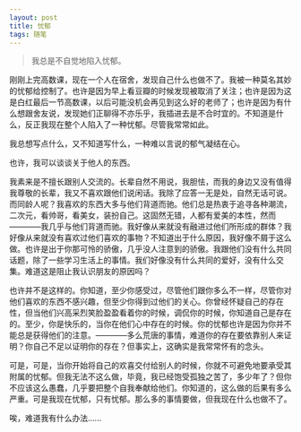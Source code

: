 ```yaml
---
layout: post
title: 忧郁
tags: 随笔
---
```


>我总是不自觉地陷入忧郁。

刚刚上完高数课，现在一个人在宿舍，发现自己什么也做不了。我被一种莫名其妙的忧郁给控制了。也许是因为早上看豆瓣的时候发现被取消了关注；也许是因为这是白红最后一节高数课，以后可能没机会再见到这么好的老师了；也许是因为有什么想跟舍友说，发现她们正聊得不亦乐乎，我插进去是不合时宜的。不知道是什么，反正我现在整个人陷入了一种忧郁。尽管我常常如此。

我总想写点什么，又不知道写什么，一种难以言说的郁气凝结在心。

也许，我可以谈谈关于他人的东西。

我素来是不擅长跟别人交流的。长辈自然不用说，我胆怯，而我的身边又没有值得我尊敬的长辈，我又不喜欢跟他们说闲话。我除了应答一无是处，自然无话可说。而同龄人呢？我喜欢的东西大多与他们背道而驰。他们总是热衷于追寻各种潮流，二次元，看帅哥，看美女，装扮自己。这固然无错，人都有爱美的本性，然而————我几乎与他们背道而驰。我好像从来就没有融进过他们所形成的群体？我好像从来就没有喜欢过他们喜欢的事物？不知道出于什么原因，我好像不屑于这么做。也许是出于你那可怜的骄傲，几乎没人注意到的骄傲。我跟他们没有什么共同话题，除了一些学习生活上的事情。我们好像没有什么共同的爱好，没有什么交集。难道这是阻止我认识朋友的原因吗？

也许并不是这样的。你知道，至少你感受过，尽管他们跟你多么不一样，尽管你对他们喜欢的东西不感兴趣，但至少你得到过他们的关心。你曾经怀疑自己的存在性，但当他们兴高采烈笑脸盈盈看着你的时候，调侃你的时候，你知道自己是存在的。至少，你是快乐的，当你在他们心中存在的时候。你的忧郁也许是因为你并不能总是获得他们的注意。————多么荒唐的事情，难道你的存在要依靠别人来证明？你自己不足以证明你的存在？但事实上，这确实是我常常怀有的念头。

可是，可是，当你开始将自己的欢喜交付给别人的时候，你就不可避免地要承受其附属的忧郁。但我无法不这么做，毕竟，我已经饱受孤独之苦了，多少年了？但你不应该这么愚蠢，几乎要把整个自我奉献给他们。你知道的，这么做的后果有多么严重。可是我现在忧郁，只有忧郁。那么多的事情要做，但我现在什么也做不了。

唉，难道我有什么办法......
